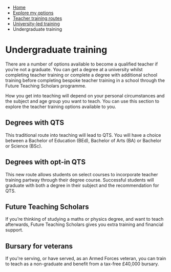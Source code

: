 *   [Home](/)
*   [Explore my options](/explore-my-options)
*   [Teacher training routes](/explore-my-options/teacher-training-routes)
*   [University-led training](/explore-my-options/teacher-training-routes/university-led-training)
*   Undergraduate training

Undergraduate training
======================

There are a number of options available to become a qualified teacher if you’re not a graduate. You can get a degree at a university whilst completing teacher training or complete a degree with additional school training before completing bespoke teacher training in a school through the Future Teaching Scholars programme.

How you get into teaching will depend on your personal circumstances and the subject and age group you want to teach. You can use this section to explore the teacher training options available to you.

[](/explore-my-options/teacher-training-routes/university-led-training/university-led-undergraduate-training/degrees-with-qts)

Degrees with QTS
----------------

This traditional route into teaching will lead to QTS. You will have a choice between a Bachelor of Education (BEd), Bachelor of Arts (BA) or Bachelor or Science (BSc).

[](/explore-my-options/teacher-training-routes/university-led-training/university-led-undergraduate-training/degrees-with-opt-in-qts)

Degrees with opt-in QTS
-----------------------

This new route allows students on select courses to incorporate teacher training partway through their degree course. Successful students will graduate with both a degree in their subject and the recommendation for QTS.

[](/explore-my-options/teacher-training-routes/specialist-training-options/future-teaching-scholars)

Future Teaching Scholars
------------------------

If you’re thinking of studying a maths or physics degree, and want to teach afterwards, Future Teaching Scholars gives you extra training and financial support.

[](/explore-my-options/teacher-training-routes/university-led-training/university-led-undergraduate-training/troops-bursary)

Bursary for veterans
--------------------

If you're serving, or have served, as an Armed Forces veteran, you can train to teach as a non-graduate and benefit from a tax-free £40,000 bursary.